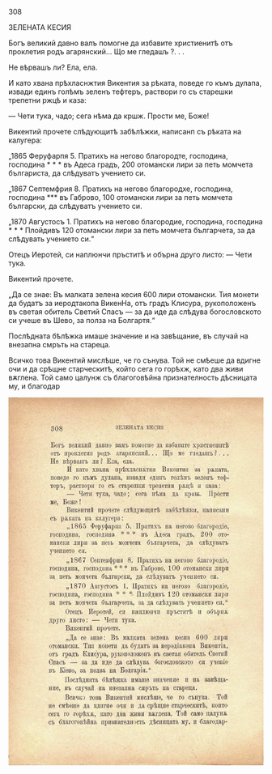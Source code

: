 ﻿308

ЗЕЛЕНАТА КЕСИЯ

Богъ великий давно валъ помогне да избавите христиенитѣ отъ проклетия родъ агарянский... Що ме гледашъ ?. . .

Не вѣрвашъ ли? Ела, ела.

И като хвана прѣхласнжтия Викентия за рѣката, поведе го къмъ дулапа, извади единъ голѣмъ зеленъ тефтеръ, раствори го съ старешки трепетни ржцѣ и каза:

— Чети тука, чадо; сега нѣма да кршж. Прости ме, Боже!

Викентий прочете слѣдующитѣ забѣлѣжки, написанп съ рѣката на калугера:

„1865 Феруфарпя 5. Пратихъ на негово благородте, господина, господина * * * въ Адеса градъ, 200 отомански лири за петь момчета българиста, да слѣдуватъ учението си.

„1867 Септемфрия 8. Пратихъ на негово благородхе, господина, господина *** въ Габрово, 100 отомански лири за петь момчета български, да слѣдуватъ учението си.

„1870 Августосъ 1. Пратихъ на негово благородие, господина, господина * * * Плойдивъ 120 отомански лири за петь момчета българчета, за да слѣдувать учението си.“

Отецъ Иеротей, си наплюнчи пръститѣ и обърна друго листо: — Чети тука.

Викентий прочете.

„Да се знае: Въ малката зелена кесия 600 лири отомански. Тия монети да будатъ за иеродтакопа ВикенНа, отъ градъ Клисура, рукоположенъ въ светая обитель Светий Спасъ — за да иде да слѣдува богословското си учеше въ Шево, за полза на Болгартя.“

Послѣдната бѣлѣжка имаше значение и на завѣщание, въ случай на внезапна смръть на стареца.

Всичко това Викентий мислѣше, че го сънува. Той не смѣеше да вдигне очи и да срѣщне старческитѣ, който сега го горѣхж, като два живи вѫглена. Той само цалунж съ благоговѣйна признателность дѣсницата му, и благодар

![original](../images/347.jpg)

